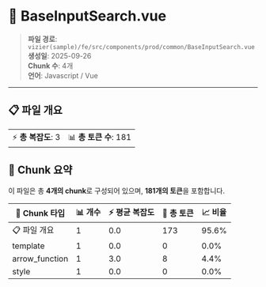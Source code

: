 # 📄 BaseInputSearch.vue

> **파일 경로**: `vizier(sample)/fe/src/components/prod/common/BaseInputSearch.vue`  
> **생성일**: 2025-09-26  
> **Chunk 수**: 4개  
> **언어**: Javascript / Vue
---





## 📋 파일 개요

| | |
|--|--|
| ⚡ **총 복잡도**: 3 | 📊 **총 토큰 수**: 181 |






## 🧩 Chunk 요약

이 파일은 총 **4개의 chunk**로 구성되어 있으며, **181개의 토큰**을 포함합니다.

| 🧩 Chunk 타입 | 📊 개수 | ⚡ 평균 복잡도 | 📝 총 토큰 | 📈 비율 |
|---------------|--------|-------------|----------|--------|
| 📋 파일 개요 | 1 | 0.0 | 173 | 95.6% |
| template | 1 | 0.0 | 0 | 0.0% |
| arrow_function | 1 | 3.0 | 8 | 4.4% |
| style | 1 | 0.0 | 0 | 0.0% |

